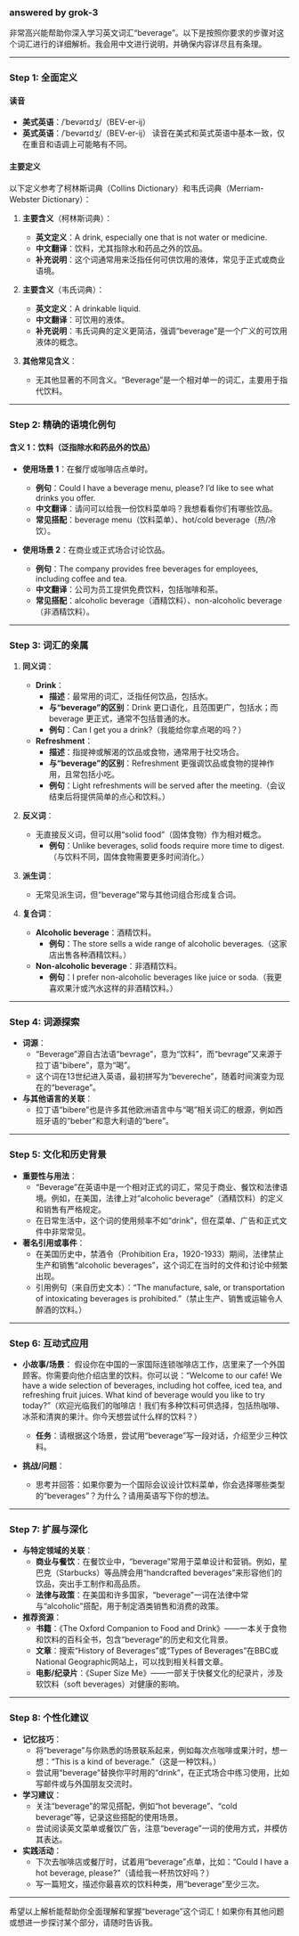 ### answered by grok-3
非常高兴能帮助你深入学习英文词汇“beverage”。以下是按照你要求的步骤对这个词汇进行的详细解析。我会用中文进行说明，并确保内容详尽且有条理。

---

### Step 1: 全面定义

#### 读音
- **美式英语**：/ˈbevərɪdʒ/（BEV-er-ij）
- **英式英语**：/ˈbevərɪdʒ/（BEV-er-ij）
读音在美式和英式英语中基本一致，仅在重音和语调上可能略有不同。

#### 主要定义
以下定义参考了柯林斯词典（Collins Dictionary）和韦氏词典（Merriam-Webster Dictionary）：

1. **主要含义**（柯林斯词典）：
   - **英文定义**：A drink, especially one that is not water or medicine.
   - **中文翻译**：饮料，尤其指除水和药品之外的饮品。
   - **补充说明**：这个词通常用来泛指任何可供饮用的液体，常见于正式或商业语境。

2. **主要含义**（韦氏词典）：
   - **英文定义**：A drinkable liquid.
   - **中文翻译**：可饮用的液体。
   - **补充说明**：韦氏词典的定义更简洁，强调“beverage”是一个广义的可饮用液体的概念。

3. **其他常见含义**：
   - 无其他显著的不同含义。“Beverage”是一个相对单一的词汇，主要用于指代饮料。

---

### Step 2: 精确的语境化例句

#### 含义 1：饮料（泛指除水和药品外的饮品）
- **使用场景 1**：在餐厅或咖啡店点单时。
  - **例句**：Could I have a beverage menu, please? I’d like to see what drinks you offer.
  - **中文翻译**：请问可以给我一份饮料菜单吗？我想看看你们有哪些饮品。
  - **常见搭配**：beverage menu（饮料菜单）、hot/cold beverage（热/冷饮）。

- **使用场景 2**：在商业或正式场合讨论饮品。
  - **例句**：The company provides free beverages for employees, including coffee and tea.
  - **中文翻译**：公司为员工提供免费饮料，包括咖啡和茶。
  - **常见搭配**：alcoholic beverage（酒精饮料）、non-alcoholic beverage（非酒精饮料）。

---

### Step 3: 词汇的亲属

1. **同义词**：
   - **Drink**：
     - **描述**：最常用的词汇，泛指任何饮品，包括水。
     - **与“beverage”的区别**：Drink 更口语化，且范围更广，包括水；而 beverage 更正式，通常不包括普通的水。
     - **例句**：Can I get you a drink?（我能给你拿点喝的吗？）
   - **Refreshment**：
     - **描述**：指提神或解渴的饮品或食物，通常用于社交场合。
     - **与“beverage”的区别**：Refreshment 更强调饮品或食物的提神作用，且常包括小吃。
     - **例句**：Light refreshments will be served after the meeting.（会议结束后将提供简单的点心和饮料。）

2. **反义词**：
   - 无直接反义词，但可以用“solid food”（固体食物）作为相对概念。
     - **例句**：Unlike beverages, solid foods require more time to digest.（与饮料不同，固体食物需要更多时间消化。）

3. **派生词**：
   - 无常见派生词，但“beverage”常与其他词组合形成复合词。

4. **复合词**：
   - **Alcoholic beverage**：酒精饮料。
     - **例句**：The store sells a wide range of alcoholic beverages.（这家店出售各种酒精饮料。）
   - **Non-alcoholic beverage**：非酒精饮料。
     - **例句**：I prefer non-alcoholic beverages like juice or soda.（我更喜欢果汁或汽水这样的非酒精饮料。）

---

### Step 4: 词源探索

- **词源**：
  - “Beverage”源自古法语“bevrage”，意为“饮料”，而“bevrage”又来源于拉丁语“bibere”，意为“喝”。
  - 这个词在13世纪进入英语，最初拼写为“bevereche”，随着时间演变为现在的“beverage”。
- **与其他语言的关联**：
  - 拉丁语“bibere”也是许多其他欧洲语言中与“喝”相关词汇的根源，例如西班牙语的“beber”和意大利语的“bere”。

---

### Step 5: 文化和历史背景

- **重要性与用法**：
  - “Beverage”在英语中是一个相对正式的词汇，常见于商业、餐饮和法律语境。例如，在美国，法律上对“alcoholic beverage”（酒精饮料）的定义和销售有严格规定。
  - 在日常生活中，这个词的使用频率不如“drink”，但在菜单、广告和正式文件中非常常见。
- **著名引用或事件**：
  - 在美国历史中，禁酒令（Prohibition Era，1920-1933）期间，法律禁止生产和销售“alcoholic beverages”，这个词汇在当时的文件和讨论中频繁出现。
  - 引用例句（来自历史文本）：“The manufacture, sale, or transportation of intoxicating beverages is prohibited.”（禁止生产、销售或运输令人醉酒的饮料。）

---

### Step 6: 互动式应用

- **小故事/场景**：
  假设你在中国的一家国际连锁咖啡店工作，店里来了一个外国顾客。你需要向他介绍店里的饮料。你可以说：“Welcome to our café! We have a wide selection of beverages, including hot coffee, iced tea, and refreshing fruit juices. What kind of beverage would you like to try today?”（欢迎光临我们的咖啡店！我们有多种饮料可供选择，包括热咖啡、冰茶和清爽的果汁。你今天想尝试什么样的饮料？）
  - **任务**：请根据这个场景，尝试用“beverage”写一段对话，介绍至少三种饮料。

- **挑战/问题**：
  - 思考并回答：如果你要为一个国际会议设计饮料菜单，你会选择哪些类型的“beverages”？为什么？请用英语写下你的想法。

---

### Step 7: 扩展与深化

- **与特定领域的关联**：
  - **商业与餐饮**：在餐饮业中，“beverage”常用于菜单设计和营销。例如，星巴克（Starbucks）等品牌会用“handcrafted beverages”来形容他们的饮品，突出手工制作和高品质。
  - **法律与政策**：在美国和许多国家，“beverage”一词在法律中常与“alcoholic”搭配，用于制定酒类销售和消费的政策。
- **推荐资源**：
  - **书籍**：《The Oxford Companion to Food and Drink》——一本关于食物和饮料的百科全书，包含“beverage”的历史和文化背景。
  - **文章**：搜索“History of Beverages”或“Types of Beverages”在BBC或National Geographic网站上，可以找到相关科普文章。
  - **电影/纪录片**：《Super Size Me》——一部关于快餐文化的纪录片，涉及软饮料（soft beverages）对健康的影响。

---

### Step 8: 个性化建议

- **记忆技巧**：
  - 将“beverage”与你熟悉的场景联系起来，例如每次点咖啡或果汁时，想一想：“This is a kind of beverage.”（这是一种饮料。）
  - 尝试用“beverage”替换你平时用的“drink”，在正式场合中练习使用，比如写邮件或与外国朋友交流时。
- **学习建议**：
  - 关注“beverage”的常见搭配，例如“hot beverage”、“cold beverage”等，记录这些搭配的使用场景。
  - 尝试阅读英文菜单或餐饮广告，注意“beverage”一词的使用方式，并模仿其表达。
- **实践活动**：
  - 下次去咖啡店或餐厅时，试着用“beverage”点单，比如：“Could I have a hot beverage, please?”（请给我一杯热饮好吗？）
  - 写一篇短文，描述你最喜欢的饮料种类，用“beverage”至少三次。

---

希望以上解析能帮助你全面理解和掌握“beverage”这个词汇！如果你有其他问题或想进一步探讨某个部分，请随时告诉我。